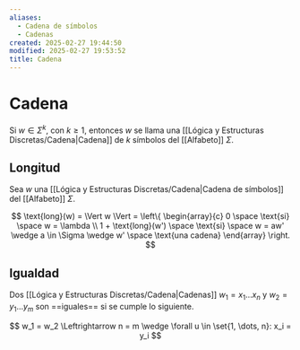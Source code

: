 ```yaml
---
aliases:
  - Cadena de símbolos
  - Cadenas
created: 2025-02-27 19:44:50
modified: 2025-02-27 19:53:52
title: Cadena
---
```


# Cadena

Si $w \in \Sigma^k$, con $k \geq 1$, entonces $w$ se llama una [[Lógica y Estructuras Discretas/Cadena|Cadena]] de $k$ símbolos del [[Alfabeto]] $\Sigma$.

## Longitud

Sea $w$ una [[Lógica y Estructuras Discretas/Cadena|Cadena de símbolos]] del [[Alfabeto]] $\Sigma$.

$$
\text{long}(w) =
\Vert w \Vert =
\left\{
    \begin{array}{c}
        0 \space \text{si} \space w = \lambda \\
        1 + \text{long}(w') \space \text{si} \space w = aw' \wedge a \in \Sigma \wedge w' \space \text{una cadena}
    \end{array}
\right.
$$

## Igualdad

Dos [[Lógica y Estructuras Discretas/Cadena|Cadenas]] $w_1 = x_1 \dots x_n$ y $w_2 = y_1 \dots y_m$ son ==iguales== si se cumple lo siguiente.

$$
w_1 = w_2
\Leftrightarrow
n = m \wedge \forall u \in \set{1, \dots, n}: x_i = y_i
$$
